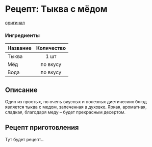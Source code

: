 # Рецепт: Тыква с мёдом
[оригинал](https://eda.ru/recepty/osnovnye-blyuda/tykva-zapechennaya-s-medom-188438)

### Ингредиенты
| Название        	| Количество  |
| -------------   	            |:-----------------:|
| Тыква  	| 1 шт		|
| Мёд 	| по вкусу     	|
| Вода	| по вкусу     	|


## Описание
Один из простых, но очень вкусных и полезных диетических блюд является тыква с медом, запеченная в духовке. Яркая, ароматная, сладкая, благодаря меду – будет прекрасным десертом.

## Рецепт приготовления
Тут будет рецепт...
